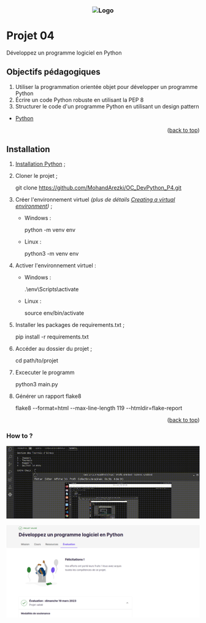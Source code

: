 <h3 align="center">
    <img alt="Logo" title="#logo" width="200px" src="img/img.png">
    <br>
</h3>

# Projet 04
Développez un programme logiciel en Python
## Objectifs pédagogiques
1. Utiliser la programmation orientée objet pour développer un programme Python
2. Écrire un code Python robuste en utilisant la PEP 8
3. Structurer le code d'un programme Python en utilisant un design pattern
* [Python](https://www.python.org/)

<p align="right">(<a href="#top">back to top</a>)</p>


## Installation
1. <a href="#python-installation">Installation Python</a> ;
2. Cloner le projet  ;
  
   git clone https://github.com/MohandArezki/OC_DevPython_P4.git
 
3. Créer l'environnement virtuel *(plus de détails  [Creating a virtual environment](https://packaging.python.org/en/latest/guides/installing-using-pip-and-virtual-environments/#creating-a-virtual-environment))* ;
    * Windows :
      
      python -m venv env
      
    * Linux :
      
      python3 -m venv env
      
4. Activer l'environnement virtuel :
    * Windows :
      
      .\env\Scripts\activate
      
    * Linux :
      
      source env/bin/activate
      
5. Installer les packages de requirements.txt ;
   
   pip install -r requirements.txt

6. Accéder au dossier du projet ;
  
   cd path/to/projet

7. Excecuter le programm 
   
   python3 main.py 

8. Générer un rapport flake8

   flake8 --format=html --max-line-length 119 --htmldir=flake-report

<p align="right">(<a href="#top">back to top</a>)</p><!-- USAGE EXAMPLES -->

### How to ?   
<img src="img/oc4.gif" alt="oc4-gif">

<p align="center">
    <img alt="validation" src="img/validation.png">
    <br>
</p>

